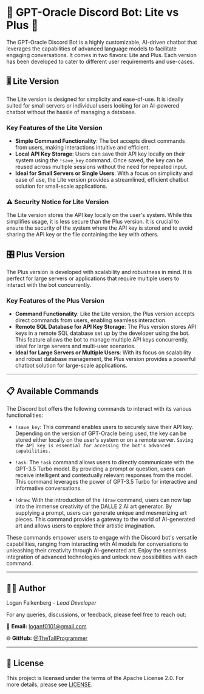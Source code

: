 # 🤖 GPT-Oracle Discord Bot: Lite vs Plus 🚀

The GPT-Oracle Discord Bot is a highly customizable, AI-driven chatbot that leverages the capabilities of advanced language models to facilitate engaging conversations. It comes in two flavors: Lite and Plus. Each version has been developed to cater to different user requirements and use-cases.

## 🎚️ Lite Version

The Lite version is designed for simplicity and ease-of-use. It is ideally suited for small servers or individual users looking for an AI-powered chatbot without the hassle of managing a database.

### Key Features of the Lite Version

- **Simple Command Functionality**: The bot accepts direct commands from users, making interactions intuitive and efficient.
- **Local API Key Storage**: Users can save their API key locally on their system using the `!save_key` command. Once saved, the key can be reused across multiple sessions without the need for repeated input.
- **Ideal for Small Servers or Single Users**: With a focus on simplicity and ease of use, the Lite version provides a streamlined, efficient chatbot solution for small-scale applications.

### ⚠️ Security Notice for Lite Version

The Lite version stores the API key locally on the user's system. While this simplifies usage, it is less secure than the Plus version. It is crucial to ensure the security of the system where the API key is stored and to avoid sharing the API key or the file containing the key with others.

## 🎛️ Plus Version

The Plus version is developed with scalability and robustness in mind. It is perfect for large servers or applications that require multiple users to interact with the bot concurrently.

### Key Features of the Plus Version

- **Command Functionality**: Like the Lite version, the Plus version accepts direct commands from users, enabling seamless interaction.
- **Remote SQL Database for API Key Storage**: The Plus version stores API keys in a remote SQL database set up by the developer using the bot. This feature allows the bot to manage multiple API keys concurrently, ideal for large servers and multi-user scenarios.
- **Ideal for Large Servers or Multiple Users**: With its focus on scalability and robust database management, the Plus version provides a powerful chatbot solution for large-scale applications.

---

## 📋 Available Commands

The Discord bot offers the following commands to interact with its various functionalities:

- `!save_key`: This command enables users to securely save their API key. Depending on the version of GPT-Oracle being used, the key can be stored either locally on the user's system or on a remote server. `Saving the API key is essential for accessing the bot's advanced capabilities.`

- `!ask`: The `!ask` command allows users to directly communicate with the GPT-3.5 Turbo model. By providing a prompt or question, users can receive intelligent and contextually relevant responses from the model. This command leverages the power of GPT-3.5 Turbo for interactive and informative conversations.

- `!draw`: With the introduction of the `!draw` command, users can now tap into the immense creativity of the DALLE 2 AI art generator. By supplying a prompt, users can generate unique and mesmerizing art pieces. This command provides a gateway to the world of AI-generated art and allows users to explore their artistic imagination.

These commands empower users to engage with the Discord bot's versatile capabilities, ranging from interacting with AI models for conversations to unleashing their creativity through AI-generated art. Enjoy the seamless integration of advanced technologies and unlock new possibilities with each command.

---

## 👨‍💻 Author 

Logan Falkenberg - *Lead Developer*

For any queries, discussions, or feedback, please feel free to reach out:

📧 **Email:** [loganf0101@gmail.com](mailto:loganf0101@gmail.com) 

🌐 **GitHub:** [@TheTallProgrammer](https://github.com/TheTallProgrammer)

---

## 📜 License 

This project is licensed under the terms of the Apache License 2.0. For more details, please see [LICENSE](LICENSE).

